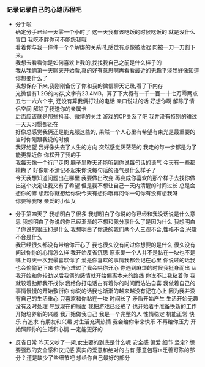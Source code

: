 ### 记录记录自己的心路历程吧

 *  分手啦  
    确定分手已经一天零一个小时了 这一天我有该吃饭的时候吃饭的 就是没什么胃口 我吃不胖你可不能怨我哦   
    看着你与我一件件一个个解绑的关系时,感觉有点像被凌迟 肉被一刀一刀割下来。  
    我想去看看你是如何喜欢上我的,找找我自己之前是什么样子的  
    我从我俩第一天聊天开始看,真的好有意思啊再看看最近的无趣平淡我好像知道你想要什么了  
    我想保存下来,我刚刚备份了你和我的微信聊天记录,看了下内存  
    光微信有1.2G的内存,文字有23.4MB。算了下大概有一千一百一十七万零两点五七一六六个字,
    还没有算我俩打过的电话 亲口说过的话 好想你啊 解除了情侣空间 解除了我送你的亲属卡  
    后面应该就是那些抖音、微博的关注 游戏的CP关系了吧  我并没有特别的难过 一天天习惯都还在  
    好像总感觉我俩还是能克服这些的, 果然一个人心里有希望有束光是最重要的 当时你刚跟我说的时候  
    我好绝望 我好像失去了人生的方向 突然感觉灰茫茫的 我走的每一步都是为了能更靠近你 你松开了我的手  
    我每天像一个行尸走肉 脑子里昨天还能听到你说每句话的语气  今天有一些都模糊了 好像听不清记不起来你说每句话的语气是什么样子了  
    今天我想知道问题出在哪里 我要做出改变 再变成你喜欢的那个样子去找你做出这个决定让我又有了希望
    但是我不想让自己一天内清醒的时间过长 总是会想你的嘛 想起你就想给你说今天有想你哦再问你一句你有没有想我呀  
    你要等我呀 亲爱的小仙女


 *  分手第四天了
    我想明白了很多 我想明白了你说的你已经和我没话说是什么意思 我想明白了你说的你已经渐渐的不想和我分享什么了是因为什么 我想明白了你说的很压抑是什么 我想明白了你说的我们两个人三观不合,性格不合,兴趣不合是什么  
    我已经很久都没有带给你开心了 我也很久没有问过你想要的是什么 很久没有问过你你的心情怎么样 
    我开始反省沉思 原来爱一个人并不是黏在一块也不是嘴上每天一次我最喜欢你了 爱是你喜欢的事情我都会记在心里 你说过的话我也会偷偷记下来 你伤心难过了我会哄你开心 你遇到麻烦的时候我挺身而出 
    从我开始和你较劲以后我俩的感情就开始偏离本来的路线 你说不让我粘着你 我就较着劲那我不找你 我给你打电话占有着你的时间而沾沾自喜 我做着自己的事情慢慢的开始敷衍你 你说的话我也渐渐的越来越没有记在心上 因为我并没有自己的生活重心 只喜欢和你黏在一块 时间长了 矛盾开始产生 生活开始无趣  没有及时处理 导致现在的局面 
    我把游戏已经戒了 也开始着手准备换新的工作 开始培养新的兴趣  我开始做我自己 我是一个完整的人 性情稳定 机能正常 快乐 有追求 有朋友和兴趣 对生活充满热情  我会给你带来快乐 不再给你压力 开始照顾你的生活和心情 一定能更好的




  * 反省日常
    昨天又吵了一架,女生要的到底是什么呢 安全感 偏爱 细节 坚定? 想要强烈的安全感和仪式感 真实的爱意和绝对的占有
    愿意包容ta乏善可陈的部分 ? 还是缺少了些细节吧 想给你自己最好的部分 
